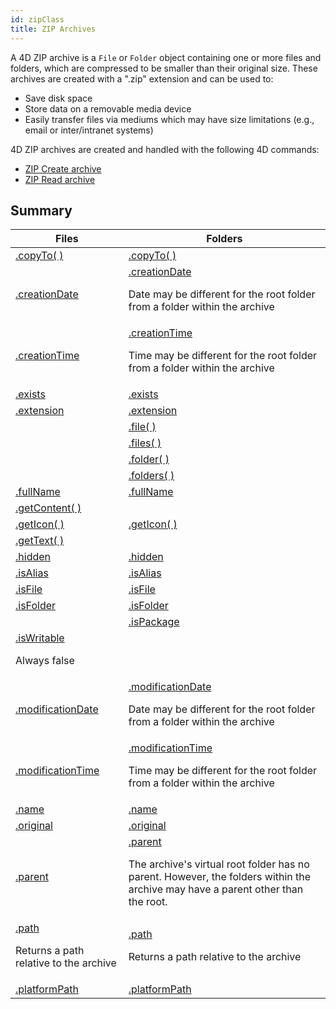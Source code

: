 ```yaml
---
id: zipClass
title: ZIP Archives 
---
```



A 4D ZIP archive is a `File` or `Folder` object containing one or more files and folders, which are compressed to be smaller than their original size. These archives are created with a ".zip" extension and can be used to:

*	Save disk space
*	Store data on a removable media device
*	Easily transfer files via mediums which may have size limitations (e.g., email or inter/intranet systems)

4D ZIP archives are created and handled with the following 4D commands:

*	[ZIP Create archive](https://doc.4d.com/4Dv18R4/4D/18-R4/ZIP-Create-archive.301-4982187.en.html)
*	[ZIP Read archive](https://doc.4d.com/4Dv18R4/4D/18-R4/ZIP-Read-archive.301-4982192.en.html)


## Summary 

|Files|Folders |
|---|---|
|[.copyTo( )](fileClass.html#copyto-)|[.copyTo( )](folderClass.html#copyto-)|
|[.creationDate](fileClass.html#creationdate)|[.creationDate](folderClass.html#creationdate)<p>Date may be different for the root folder from a folder within the archive|
|[.creationTime](fileClass.html#creationtime)|[.creationTime](folderClass.html#creationtime)<p>Time may be different for the root folder from a folder within the archive|
|[.exists](fileClass.html#exists)|[.exists](folderClass.html#exists)|
|[.extension](fileClass.html#extension)|[.extension](folderClass.html#extension)|
||[.file( )](folderClass.html#file-)|
||[.files( )](folderClass.html#files-)|
||[.folder( )](folderClass.html#folder-)|
||[.folders( )](folderClass.html#folders-)|
|[.fullName](fileClass.html#fullname)|[.fullName](folderClass.html#fullname)|
|[.getContent( )](fileClass.html#getcontent-)||
|[.getIcon( )](fileClass.html#geticon-)|[.getIcon( )](folderClass.html#geticon-)|
|[.getText( )](fileClass.html#gettext-)||
|[.hidden](fileClass.html#hidden)|[.hidden](folderClass.html#hidden)|
|[.isAlias](fileClass.html#isalias)|[.isAlias](folderClass.html#isalias)|
|[.isFile](fileClass.html#isfile)|[.isFile](folderClass.html#isfile)|
|[.isFolder](fileClass.html#ifFolder)|[.isFolder](folderClass.html#isFolder)|
||[.isPackage](folderClass.html#ispackage)|
|[.isWritable](fileClass.html#iswritable)<p>Always false||
|[.modificationDate](fileClass.html#modificationdate)|[.modificationDate](folderClass.html#modificationdate)<p>Date may be different for the root folder from a folder within the archive|
|[.modificationTime](fileClass.html#modificationtime)|[.modificationTime](folderClass.html#modificationtime)<p>Time may be different for the root folder from a folder within the archive|
|[.name](fileClass.html#name)|[.name](folderClass.html#name)|
|[.original](fileClass.html#original)|[.original](folderClass.html#original)|
|[.parent](fileClass.html#parent)|[.parent](folderClass.html#parent)<p>The archive's virtual root folder has no parent. However, the folders within the archive may have a parent other than the root.|
|[.path](fileClass.html#path)<p>Returns a path relative to the archive|[.path](folderClass.html#path)<p>Returns a path relative to the archive|
|[.platformPath](fileClass.html#platformpath)|[.platformPath](folderClass.html#platformpath)|





